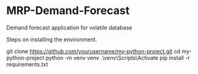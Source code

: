 # MRP-Demand-Forecast
Demand forecast application for volatile database

Steps on installing the environment.

git clone https://github.com/yourusername/my-python-project.git
cd my-python-project
python -m venv venv
.\venv\Scripts\Activate
pip install -r requirements.txt